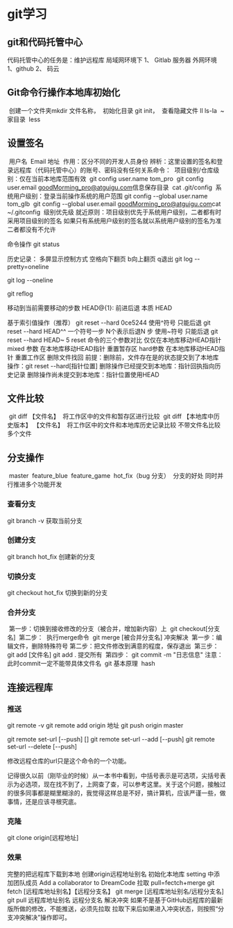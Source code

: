 
 # git学习
>>>>>>> 

## git和代码托管中心
代码托管中心的任务是：维护远程库
局域网环境下
  1、 Gitlab 服务器
外网环境
  1、github
  2、 码云

## Git命令行操作本地库初始化
​	创建一个文件夹mkdir  文件名称，
​	初始化目录 git init，
​	查看隐藏文件 ll ls-la
​	~ 家目录
​	less



## 设置签名
​	用户名
​	Email 地址
​	作用：区分不同的开发人员身份
​	辨析：这里设置的签名和登录远程库（代码托管中心）的账号、密码没有任何关系
​	命令：
​	项目级别/仓库级别：仅在当前本地库范围有效
​	git config user.name tom_pro
​	git config user.email goodMorming_pro@atguigu.com
​	信息保存目录
​	cat .git/config
​	系统用户级别：登录当前操作系统的用户范围
​	git config --global user.name tom_glb
​	git config --global user.email goodMorming_pro@atguigu.com
​	cat ~/.gitconfig
​	级别优先级
​	就近原则：项目级别优先于系统用户级别，二者都有时采用项目级别的签名
​	如果只有系统用户级别的签名就以系统用户级别的签名为准
​	二者都没有不允许



命令操作
git status

历史记录：
多屏显示控制方式
空格向下翻页
b向上翻页
q退出
git log --pretty=oneline

git log --oneline

git reflog

移动到当前需要移动的步数 HEAD@{1}:
前进后退
本质
HEAD

基于索引值操作（推荐）
git reset --hard 0ce5244
使用^符号 只能后退
git reset --hard HEAD^^ 一个符号一步 N个表示后退N 步
使用~符号 只能后退
      git reset --hard HEAD~ 5
reset 命令的三个参数对比
仅仅在本地库移动HEAD指针
mixed 参数
在本地库移动HEAD指针
重置暂存区
hard参数
     在本地库移动HEAD指针
     重置工作区
删除文件找回
前提：删除前，文件存在是的状态提交到了本地库
操作：git reset --hard[指针位置]
删除操作已经提交到本地库：指针回执指向历史记录
删除操作尚未提交到本地库：指针位置使用HEAD
## 文件比较
​	git diff  【文件名】
​	将工作区中的文件和暂存区进行比较
​	git diff  【本地库中历史版本】  【文件名】
​	将工作区中的文件和本地库历史记录比较
​	不带文件名比较多个文件
## 分支操作
​	master
​	feature_blue
​	feature_game
​	hot_fix（bug 分支）
​	分支的好处
​	同时并行推进多个功能开发

### 查看分支
   git branch -v 获取当前分支

###  创建分支
git branch hot_fix  创建新的分支

### 切换分支
git checkout hot_fix 切换到新的分支

### 合并分支
​	第一步：切换到接收修改的分支（被合并，增加新内容）上
​	git checkout[分支名]
​	第二步：
​	执行merge命令
​	git merge [被合并分支名]
​	冲突解决
​	第一步：编辑文件，删除特殊符号
​	第二步：把文件修改到满意的程度，保存退出
​	第三步：git add [文件名] git  add . 提交所有
​	第四步： git commit -m "日志信息"
​	注意：此时commit一定不能带具体文件名
​	git 基本原理
​	hash

## 连接远程库

###  推送
git remote -v
git remote add origin 地址
git push origin master

git remote set-url [--push] <name> <newurl> [<oldurl>]
git remote set-url --add [--push] <name> <newurl>
git remote set-url --delete [--push] <name> <url>

修改远程仓库的url只是这个命令的一个功能。

记得很久以前（刚毕业的时候）从一本书中看到，中括号表示是可选项，尖括号表示为必选项，现在找不到了，上网查了查，可以参考这里。关于这个问题，接触过的很多同事都是糊里糊涂的，我觉得这样总是不好，搞计算机，应该严谨一些，做事情，还是应该寻根究底。

###   克隆
git clone origin[远程地址]

###   效果
完整的把远程库下载到本地
创建origin远程地址别名
初始化本地库
setting 中添加团队成员
Add a collaborator to DreamCode
拉取
pull=fectch+merge
git fetch [远程库地址别名】【远程分支名】
git merge [远程库地址别名/远程分支名]
git  pull 远程库地址别名 远程分支名
解决冲突
如果不是基于GitHub远程库的最新版所做的修改，不能推送，必须先拉取
拉取下来后如果进入冲突状态，则按照“分支冲突解决”操作即可。





































